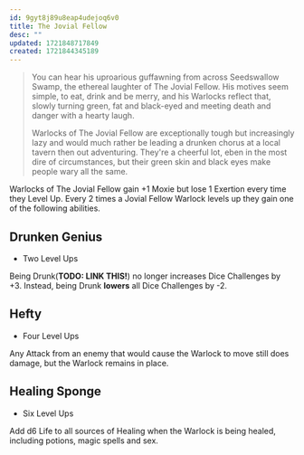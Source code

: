 ```yaml
---
id: 9gyt8j89u8eap4udejoq6v0
title: The Jovial Fellow
desc: ""
updated: 1721848717849
created: 1721844345189
---
```


> You can hear his uproarious guffawning from across Seedswallow Swamp, the ethereal laughter of The Jovial Fellow. His motives seem simple, to eat, drink and be merry, and his Warlocks reflect that, slowly turning green, fat and black-eyed and meeting death and danger with a hearty laugh.
>
> Warlocks of The Jovial Fellow are exceptionally tough but increasingly lazy and would much rather be leading a drunken chorus at a local tavern then out adventuring. They're a cheerful lot, eben in the most dire of circumstances, but their green skin and black eyes make people wary all the same.

Warlocks of The Jovial Fellow gain +1 Moxie but lose 1 Exertion every time they Level Up. Every 2 times a Jovial Fellow Warlock levels up they gain one of the following abilities.

## Drunken Genius

- Two Level Ups

Being Drunk(**TODO: LINK THIS!**) no longer increases Dice Challenges by +3. Instead, being Drunk **lowers** all Dice Challenges by -2.

## Hefty

- Four Level Ups

Any Attack from an enemy that would cause the Warlock to move still does damage, but the Warlock remains in place.

## Healing Sponge

- Six Level Ups

Add d6 Life to all sources of Healing when the Warlock is being healed, including potions, magic spells and sex.
